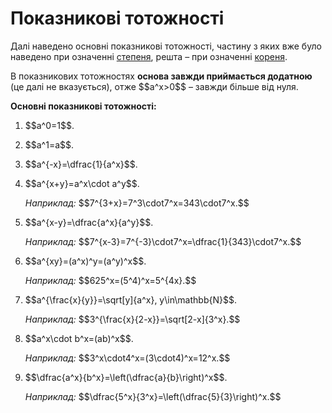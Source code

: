 # Показниковi тотожностi

<p>Далі наведено основні показникові тотожності, частину з яких вже було наведено при означенні <a href="http://math.ed-era.com/3/stepin_z_tsilim_pokaznikom.html">степеня</a>, решта – при означенні <a href="http://math.ed-era.com/4/korn_n-go_stepenya_ta_iogo_osnovn_vlastivost.html">кореня</a>.</p>

<p>В показникових тотожностях <b>основа завжди приймається додатною</b> (це далі не вказується), отже $$a^x>0$$ – завжди більше від нуля.</p>

<p><b>Основні показникові тотожності:</b></p>

<ol>
<li><p>$$a^0=1$$.</p></li>
<li><p>$$a^1=a$$.</p></li>
<li><p>$$a^{-x}=\dfrac{1}{a^x}$$.</p></li>
<li><p>$$a^{x+y}=a^x\cdot a^y$$.</p></li>
<div class"space"></div>
<p><i>Наприклад:</i> $$7^{3+x}=7^3\cdot7^x=343\cdot7^x.$$</p>
<div class"space"></div>
<li><p>$$a^{x-y}=\dfrac{a^x}{a^y}$$.</p></li>
<div class"space"></div>
<p><i>Наприклад:</i> $$7^{x-3}=7^{-3}\cdot7^x=\dfrac{1}{343}\cdot7^x.$$</p>
<div class"space"></div>
<li><p>$$a^{xy}=(a^x)^y=(a^y)^x$$.</p></li>
<div class"space"></div>
<p><i>Наприклад:</i> $$625^x=(5^4)^x=5^{4x}.$$</p>
<div class"space"></div>
<li><p>$$a^{\frac{x}{y}}=\sqrt[y]{a^x}, y\in\mathbb{N}$$.</p></li>
<div class"space"></div>
<p><i>Наприклад:</i> $$3^{\frac{x}{2-x}}=\sqrt[2-x]{3^x}.$$</p>
<div class"space"></div>
<li><p>$$a^x\cdot b^x=(ab)^x$$.</p></li>
<div class"space"></div>
<p><i>Наприклад:</i> $$3^x\cdot4^x=(3\cdot4)^x=12^x.$$</p>
<div class"space"></div>
<li><p>$$\dfrac{a^x}{b^x}=\left(\dfrac{a}{b}\right)^x$$.</p></li>
<div class"space"></div>
<p><i>Наприклад:</i> $$\dfrac{5^x}{3^x}=\left(\dfrac{5}{3}\right)^x.$$</p>
</ol>
